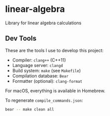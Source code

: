 # linear-algebra
Library for linear algebra calculations

## Dev Tools

These are the tools I use to develop this project:

- Compiler: `clang++` (C++11)
- Language server: `clangd`
- Build system: `make` (see `Makefile`)
- Compilation database: `Bear`
- Formatter (optional): `clang-format`

For macOS, everything is available in Homebrew.

To regenerate `compile_commands.json`:
```bash
bear -- make clean all
```

